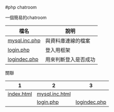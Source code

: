 #php chatroom

一個簡易的chatroom

|檔名                                        |說明                                         |
|--------------------------------------------|---------------------------------------------|
|[mysql.inc.php](conn/mysql.inc.php)         |與資料庫連線的檔案                           |
|[login.php](function/login.php)             |登入用框架                                   |
|[logindec.php](function/logindec.php)       |用來判斷登入是否成功                         |




關聯

|1                                  |2                                           |3                                           |
|-----------------------------------|--------------------------------------------|--------------------------------------------|
|[index.html](index.html)           |[mysql.inc.html](conn/mysql.inc.php)       |                                            |
|                                   |[login.php](function/login.php)             |[logindec.php](function/logindec.php)       |

